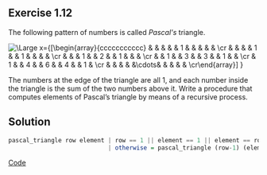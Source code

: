 ## Exercise 1.12

The following pattern of numbers is called *Pascal's* triangle.

![\Large x={\[\begin{array}{ccccccccccc} & & & & & 1 & & & & & \cr & & & & 1 & & 1 & & & & \cr & & & 1 & & 2 & & 1 & & & \cr & & 1 & & 3 & & 3 & & 1 & & \cr & 1 & & 4 & & 6 & & 4 & & 1 & \cr & & & & &\cdots& & & & & \cr\end{array}\] }](https://latex.codecogs.com/svg.image?%5Cbegin%7Barray%7D%7Bccccccccccc%7D%20%20&%20%20%20%20&%20%20%20%20&%20%20%20%20&%20%20%20%20&%20%201%20&%20%20%20%20&%20%20%20%20&%20%20%20%20&%20%20%20%20&%20%20%20%5Ccr%20%20&%20%20%20%20&%20%20%20%20&%20%20%20%20&%20%201%20&%20%20%20%20&%20%201%20&%20%20%20%20&%20%20%20%20&%20%20%20%20&%20%20%20%5Ccr%20%20&%20%20%20%20&%20%20%20%20&%20%201%20&%20%20%20%20&%20%202%20&%20%20%20%20&%20%201%20&%20%20%20%20&%20%20%20%20&%20%20%20%5Ccr%20%20&%20%20%20%20&%20%201%20&%20%20%20%20&%20%203%20&%20%20%20%20&%20%203%20&%20%20%20%20&%20%201%20&%20%20%20%20&%20%20%20%5Ccr%20%20&%20%201%20&%20%20%20%20&%20%204%20&%20%20%20%20&%20%206%20&%20%20%20%20&%20%204%20&%20%20%20%20&%20%201%20&%20%20%20%5Ccr%20%20&%20%20%20%20&%20%20%20%20&%20%20%20%20&%20%20%20%20&%5Ccdots&%20%20%20%20&%20%20%20%20&%20%20%20%20&%20%20%20%20&%20%20%20%5Ccr%5Cend%7Barray%7D)

The numbers at the edge of the triangle are all 1, and each number inside the triangle is the sum of the two numbers above it. Write a procedure that computes elements of Pascal’s triangle by means of a recursive process.

## Solution

```haskell
pascal_triangle row element | row == 1 || element == 1 || element == row = 1
                            | otherwise = pascal_triangle (row-1) (element-1) + pascal_triangle (row-1) element
```
[Code](../../src/ch-01/1-12.hs)
